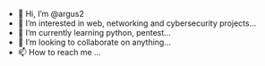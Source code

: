 - 👋 Hi, I’m @argus2
- 👀 I’m interested in web, networking and cybersecurity projects...
- 🌱 I’m currently learning python, pentest...
- 💞️ I’m looking to collaborate on anything...
- 📫 How to reach me ...

<!---
argus2/argus2 is a ✨ special ✨ repository because its `README.md` (this file) appears on your GitHub profile.
You can click the Preview link to take a look at your changes.
--->
